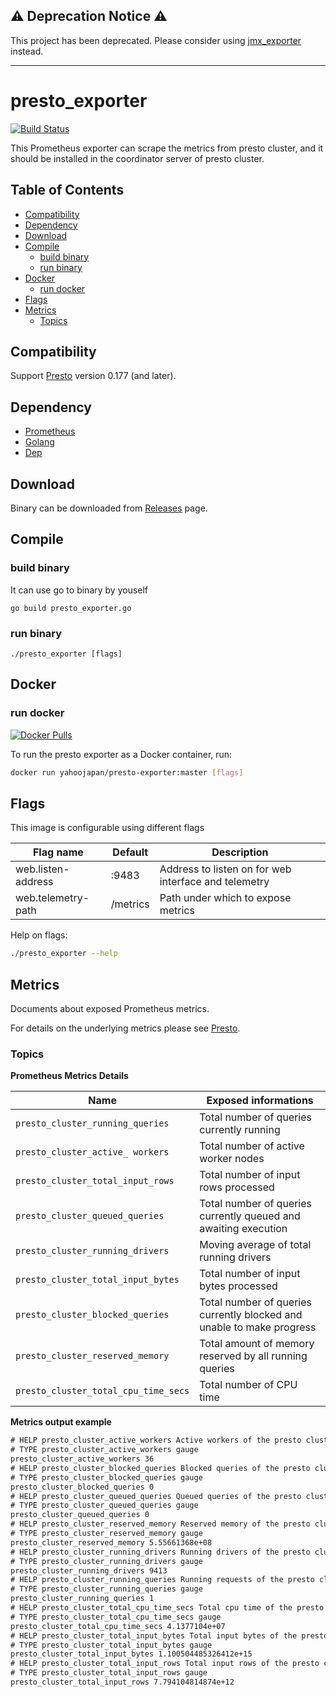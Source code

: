 ## :warning: Deprecation Notice :warning:
This project has been deprecated. Please consider using [jmx_exporter](https://github.com/prometheus/jmx_exporter) instead.

------

presto_exporter
==============
[![Build Status](https://travis-ci.org/yahoojapan/presto_exporter.svg?branch=master)](https://travis-ci.org/yahoojapan/presto_exporter)

This Prometheus exporter can scrape the metrics from presto cluster, and it should be installed in the coordinator server of presto cluster.

Table of Contents
-----------------

-	[Compatibility](#compatibility)
-	[Dependency](#dependency)
-	[Download](#download)
-	[Compile](#compile)
	-	[build binary](#build-binary)
	-	[run binary](#run-binary)
-	[Docker](#docker)
  	-	[run docker](#run-docker)
-	[Flags](#flags)
-	[Metrics](#metrics)
	-	[Topics](#topics)

Compatibility
-------------

Support [Presto](https://prestodb.io/) version 0.177 (and later).

Dependency
----------

-	[Prometheus](https://prometheus.io)
-	[Golang](https://golang.org)
-	[Dep](https://github.com/golang/dep)

Download
--------

Binary can be downloaded from [Releases](https://github.com/yahoojapan/presto_exporter/releases) page.

Compile
-------

### build binary

It can use go to binary by youself

```shell
go build presto_exporter.go
```

### run binary

```shell
./presto_exporter [flags]
```

Docker
-------

### run docker

[![Docker Pulls](https://img.shields.io/docker/pulls/yahoojapan/presto-exporter.svg?maxAge=604800)][hub]

To run the presto exporter as a Docker container, run:

```bash
docker run yahoojapan/presto-exporter:master [flags]
```

[hub]: https://hub.docker.com/r/yahoojapan/presto-exporter/

Flags
-----

This image is configurable using different flags

| Flag name          | Default    | Description                                          |
| ------------------ | ---------- | ---------------------------------------------------- |
| web.listen-address | :9483      | Address to listen on for web interface and telemetry |
| web.telemetry-path | /metrics   | Path under which to expose metrics                   |

Help on flags:

```bash
./presto_exporter --help
```

Metrics
-------

Documents about exposed Prometheus metrics.

For details on the underlying metrics please see [Presto](https://prestodb.io/docs/current/).

### Topics

**Prometheus Metrics Details**

| Name                                               | Exposed informations                                |
| -------------------------------------------------- | --------------------------------------------------- |
| `presto_cluster_running_queries`                           | Total number of queries currently running                 |
| `presto_cluster_active_ workers`                           | Total number of active worker nodes                 |
| `presto_cluster_total_input_rows`                          | Total number of input rows processed                 |
| `presto_cluster_queued_queries`                           | Total number of queries currently queued and awaiting execution                 |
| `presto_cluster_running_drivers`                           | Moving average of total running drivers                   |
| `presto_cluster_total_input_bytes`                         | Total number of input bytes processed                   |
| `presto_cluster_blocked_queries`                           | Total number of queries currently blocked and unable to make progress                 |
| `presto_cluster_reserved_memory`                           | Total amount of memory reserved by all running queries                 |
| `presto_cluster_total_cpu_time_secs`                           | Total number of CPU time                  |


**Metrics output example**

```txt
# HELP presto_cluster_active_workers Active workers of the presto cluster.
# TYPE presto_cluster_active_workers gauge
presto_cluster_active_workers 36
# HELP presto_cluster_blocked_queries Blocked queries of the presto cluster.
# TYPE presto_cluster_blocked_queries gauge
presto_cluster_blocked_queries 0
# HELP presto_cluster_queued_queries Queued queries of the presto cluster.
# TYPE presto_cluster_queued_queries gauge
presto_cluster_queued_queries 0
# HELP presto_cluster_reserved_memory Reserved memory of the presto cluster.
# TYPE presto_cluster_reserved_memory gauge
presto_cluster_reserved_memory 5.55661368e+08
# HELP presto_cluster_running_drivers Running drivers of the presto cluster.
# TYPE presto_cluster_running_drivers gauge
presto_cluster_running_drivers 9413
# HELP presto_cluster_running_queries Running requests of the presto cluster.
# TYPE presto_cluster_running_queries gauge
presto_cluster_running_queries 1
# HELP presto_cluster_total_cpu_time_secs Total cpu time of the presto cluster.
# TYPE presto_cluster_total_cpu_time_secs gauge
presto_cluster_total_cpu_time_secs 4.1377104e+07
# HELP presto_cluster_total_input_bytes Total input bytes of the presto cluster.
# TYPE presto_cluster_total_input_bytes gauge
presto_cluster_total_input_bytes 1.100504485326412e+15
# HELP presto_cluster_total_input_rows Total input rows of the presto cluster.
# TYPE presto_cluster_total_input_rows gauge
presto_cluster_total_input_rows 7.794104814874e+12
```
